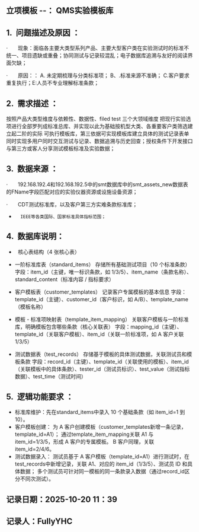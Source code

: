 ## 立项模板 --： QMS实验模板库

## 1.  问题描述及原因 ：

·       现象：面临各主要大类型系列产品、主要大型客户类在实验测试时的标准不统一、项目遗缺或重叠；协同测试与记录较混乱；电子数据库追溯与友好的阅读界面欠缺；

·       原因：： A. 未定期梳理与分类标准项； B、.标准来源不准确； C.客户要求重复执行；E:人员不专业理解标准条款；

## 2.  需求描述 ：

  按照产品大类型维度与依赖性、数据性、filed test 三个大领域维度 把现行实验选项进行全部罗列成标准总库、并实现以此为基础按机型大类、各重要客户类筛选建立起二阶的实际
可执行模板库，第三依据可实现模板库建立具体的测试记录表单同时实现多用户同时交互测试与记录、数据追溯与历史回查；授权条件下开发接口与第三方或客人分享测试模板标准及实验数据；

## 3.  数据来源 ：

·       192.168.192.4和192.168.192.5中的smt数据库中的smt_assets_new数据表的FName字段匹配对应的实验仪器资源或设施设备资源；

·       CDT测试标准库，以及客户第三方实难条款标准库；

-       IEEE等各类国际、国家标准具体指标范围；

## 4.  数据库说明：

-    核心表结构（4 张核心表）

-  一阶标准库表（standard_items）
存储所有基础测试项目（10 个标准条款）
字段：item_id（主键，唯一标识条款，如 1/3/5）、item_name（条款名称）、standard_content（标准内容 / 指标要求）
-  客户模板表（customer_templates）
记录客户专属模板的基本信息
字段：template_id（主键）、customer_id（客户标识，如 A/B）、template_name（模板名称）
-  模板 - 标准项映射表（template_item_mapping）
关联客户模板与一阶标准库，明确模板包含哪些条款（核心关联表）
字段：mapping_id（主键）、template_id（关联客户模板）、item_id（关联一阶标准项，如 A 客户关联 1/3/5）
-  测试数据表（test_records）
存储基于模板的具体测试数据，关联测试员和模板条款
字段：record_id（主键）、template_id（关联使用的模板）、item_id（关联模板中的具体条款）、tester_id（测试员标识）、test_value（测试指标数据）、test_time（测试时间）

## 5.  逻辑功能要求 ：

-  标准库维护：先在standard_items中录入 10 个基础条款（如 item_id=1 到 10）。
-  客户模板创建：
为 A 客户创建模板（customer_templates新增一条记录，template_id=A1）；
通过template_item_mapping关联 A1 与 item_id=1/3/5，形成 A 客户的专属模板。
B 客户同理，关联 item_id=2/4/6。
-  测试数据录入：
测试员基于 A 客户模板（template_id=A1）进行测试时，在test_records中新增记录，关联 A1、对应的 item_id（1/3/5）、测试员 ID 和具体数据；
多个测试员可针对同一模板的同一条款录入数据（通过record_id区分不同次测试）。
 
## 记录日期：2025-10-20 11：39
## 记录人：FullyYHC
